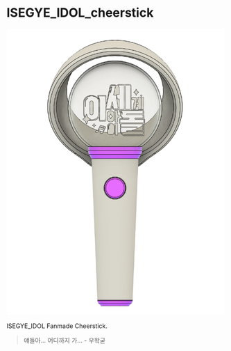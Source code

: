 # ISEGYE_IDOL_cheerstick

![mainImage](/images/main_Image.png)

ISEGYE_IDOL Fanmade Cheerstick.

>얘들아... 어디까지 가... - 우왁굳